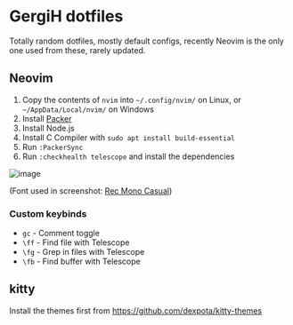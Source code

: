 # GergiH dotfiles

Totally random dotfiles, mostly default configs, recently Neovim is the only one used from these, rarely updated.

## Neovim

1. Copy the contents of `nvim` into `~/.config/nvim/` on Linux, or `~/AppData/Local/nvim/` on Windows
2. Install [Packer](https://github.com/wbthomason/packer.nvim#quickstart)
3. Install Node.js
4. Install C Compiler with `sudo apt install build-essential`
3. Run `:PackerSync`
4. Run `:checkhealth telescope` and install the dependencies

![image](https://user-images.githubusercontent.com/30079559/188262512-be5abb27-ba59-4388-872f-4013885e058b.png)

(Font used in screenshot: [Rec Mono Casual](https://www.recursive.design/))

### Custom keybinds

- `gc` - Comment toggle
- `\ff` - Find file with Telescope
- `\fg` - Grep in files with Telescope
- `\fb` - Find buffer with Telescope

## kitty

Install the themes first from https://github.com/dexpota/kitty-themes
